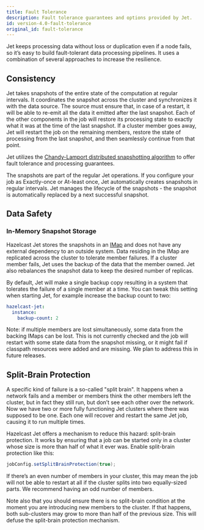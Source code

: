 ```yaml
---
title: Fault Tolerance
description: Fault tolerance guarantees and options provided by Jet.
id: version-4.0-fault-tolerance
original_id: fault-tolerance
---
```


Jet keeps processing data without loss or duplication even if a node
fails, so it’s easy to build fault-tolerant data processing pipelines.
It uses a combination of several approaches to increase the resilience.

## Consistency

Jet takes snapshots of the entire state of the computation at regular
intervals. It coordinates the snapshot across the cluster and
synchronizes it with the data source. The source must ensure that, in
case of a restart, it will be able to re-emit all the data it emitted
after the last snapshot. Each of the other components in the job will
restore its processing state to exactly what it was at the time of the
last snapshot. If a cluster member goes away, Jet will restart the job
on the remaining members, restore the state of processing from the last
snapshot, and then seamlessly continue from that point.

Jet utilizes the [Chandy-Lamport distributed snapshotting
algorithm](http://lamport.azurewebsites.net/pubs/chandy.pdf) to offer
fault tolerance and processing guarantees.

The snapshots are part of the regular Jet operations. If you configure
your job as Exactly-once or At-least once, Jet automatically creates
snapshots in regular intervals. Jet manages the lifecycle of the
snapshots - the snapshot is automatically replaced by a next successful
snapshot.

## Data Safety

### In-Memory Snapshot Storage

Hazelcast Jet stores the snapshots in an
[IMap](architecture/in-memory-storage.md) and does not have any external
dependency to an outside system. Data residing in the IMap are
replicated across the cluster to tolerate member failures. If a cluster
member fails, Jet uses the backup of the data that the member owned. Jet
also rebalances the snapshot data to keep the desired number of
replicas.

By default, Jet will make a single backup copy resulting in a system
that tolerates the failure of a single member at a time. You can tweak
this setting when starting Jet, for example increase the backup count to
two:

```yaml
hazelcast-jet:
  instance:
    backup-count: 2
```

Note: if multiple members are lost simultaneously, some data from the
backing IMaps can be lost. This is not currently checked and the job
will restart with some state data from the snapshot missing, or it might
fail if classpath resources were added and are missing. We plan to
address this in future releases.

## Split-Brain Protection

A specific kind of failure is a so-called "split brain". It happens when
a network fails and a member or members think the other members left the
cluster, but in fact they still run, but don’t see each other over the
network. Now we have two or more fully functioning Jet clusters where
there was supposed to be one. Each one will recover and restart the same
Jet job, causing it to run multiple times.

Hazelcast Jet offers a mechanism to reduce this hazard: split-brain
protection. It works by ensuring that a job can be started only in a
cluster whose size is more than half of what it ever was. Enable
split-brain protection like this:

```java
jobConfig.setSplitBrainProtection(true);
```

If there’s an even number of members in your cluster, this may mean the
job will not be able to restart at all if the cluster splits into two
equally-sized parts. We recommend having an odd number of members.

Note also that you should ensure there is no split-brain condition at
the moment you are introducing new members to the cluster. If that
happens, both sub-clusters may grow to more than half of the previous
size. This will defuse the split-brain protection mechanism.

<!-- ### Disk Snapshot Storage -->

<!-- In-memory Snapshot Storage doesn’t cover the case when the entire
cluster must shut down. -->

<!-- The Lossless Cluster Restart allows you to gracefully shut down the
cluster at any time and have the snapshot data of all the jobs
preserved. After you restart the cluster, Jet automatically restores the
data and resumes the jobs. -->

<!-- Since the Hot Restart data is saved locally on each member, all the
members must be present after the restart for Jet to be able to reload
the data. Beyond that, there’s no special action to take: as soon as the
cluster re-forms, it will automatically reload the persisted snapshots
and resume the jobs. -->

<!-- ## Exported Snapshots -->

<!-- In addition to regular snapshots, you can create exported 
snapshots. The lifecycle of the exported snapshot is controlled by 
the user: it's created upon user request and is stored in the cluster 
until the user decides do remove it. -->

<!-- 
Exported snapshots are mainly used to upgrade the job: job is cancelled
with a snapshot and a new job is submitted that will use the saved
snapshot for initial state.  -->
